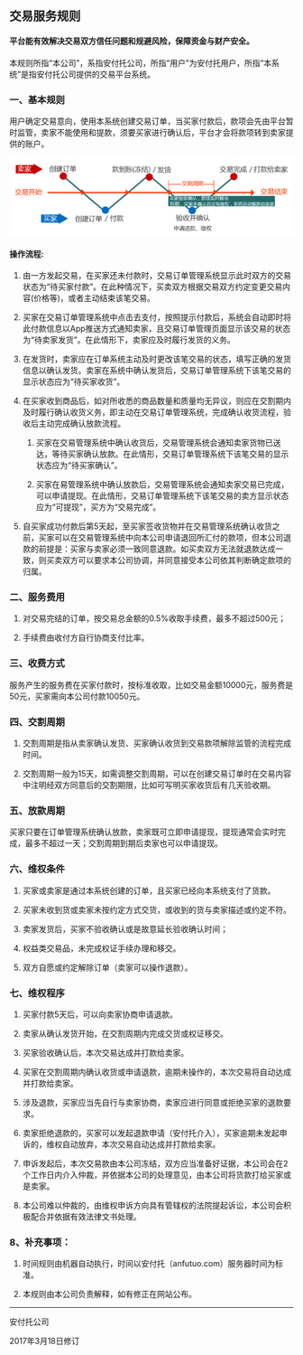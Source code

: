 ## 交易服务规则

#### 平台能有效解决交易双方信任问题和规避风险，保障资金与财产安全。

本规则所指“本公司”，系指安付托公司，所指“用户”为安付托用户，所指“本系统”是指安付托公司提供的交易平台系统。

### 一、基本规则

用户确定交易意向，使用本系统创建交易订单，当买家付款后，款项会先由平台暂时监管，卖家不能使用和提款，须要买家进行确认后，平台才会将款项转到卖家提供的账户。

![](/assets/jglct_m.gif)

#### 操作流程:

1. 由一方发起交易，在买家还未付款时，交易订单管理系统显示此时双方的交易状态为“待买家付款”。在此种情况下，买卖双方根据交易双方约定变更交易内容\(价格等\)，或者主动结束该笔交易。

2. 买家在交易订单管理系统中点击去支付，按照提示付款后，系统会自动即时将此付款信息以App推送方式通知卖家，且交易订单管理页面显示该交易的状态为“待卖家发货”。在此情形下，卖家应及时履行发货的义务。

3. 在发货时，卖家应在订单系统主动及时更改该笔交易的状态，填写正确的发货信息以确认发货。卖家在系统中确认发货后，交易订单管理系统下该笔交易的显示状态应为“待买家收货”。

4. 在买家收到商品后，如对所收悉的商品数量和质量均无异议，则应在交割期内及时履行确认收货义务，即主动在交易订单管理系统，完成确认收货流程，验收后主动完成确认放款流程。

   1. 买家在交易管理系统中确认收货后，交易管理系统会通知卖家货物已送达，等待买家确认放款。在此情形，交易订单管理系统下该笔交易的显示状态应为“待买家确认”。

   2. 买家在易管理系统中确认放款后，交易管理系统会通知卖家交易已完成，可以申请提现。在此情形，交易订单管理系统下该笔交易的卖方显示状态应为“可提现”，买方为“交易完成”。

5. 自买家成功付款后第5天起，至买家签收货物并在交易管理系统确认收货之前，买家可以在交易管理系统中向本公司申请退回所汇付的款项，但本公司退款的前提是：买家与卖家必须一致同意退款。如买卖双方无法就退款达成一致，则买卖双方可以要求本公司协调，并同意接受本公司依其判断确定款项的归属。

### 二、服务费用

1. 对交易完结的订单，按交易总金额的0.5%收取手续费，最多不超过500元；

2. 手续费由收付方自行协商支付比率。

### 三、收费方式

服务产生的服务费在买家付款时，按标准收取，比如交易金额10000元，服务费是50元，买家需向本公司付款10050元。

### 四、交割周期

1. 交割周期是指从卖家确认发货、买家确认收货到交易款项解除监管的流程完成时间。

2. 交割周期一般为15天，如需调整交割周期，可以在创建交易订单时在交易内容中注明经双方同意后的交割期限，比如可写明买家收货后有几天验收期。

### 五、放款周期

买家只要在订单管理系统确认放款，卖家既可立即申请提现，提现通常会实时完成，最多不超过一天；交割周期到期后卖家也可以申请提现。

### 六、维权条件

1. 买家或卖家是通过本系统创建的订单，且买家已经向本系统支付了货款。

2. 买家未收到货或卖家未按约定方式交货，或收到的货与卖家描述或约定不符。

3. 卖家发货后，买家不验收确认或是故意延长验收确认时间；

4. 权益类交易品，未完成权证手续办理和移交。

5. 双方自愿或约定解除订单（卖家可以操作退款）。

### 七、维权程序

1. 买家付款5天后，可以向卖家协商申请退款。

2. 卖家从确认发货开始，在交割周期内完成交货或权证移交。

3. 买家验收确认后，本次交易达成并打款给卖家。

4. 买家在交割周期内确认收货或申请退款，逾期未操作的，本次交易将自动达成并打款给卖家。

5. 涉及退款，买家应当先自行与卖家协商，卖家应进行同意或拒绝买家的退款要求。

6. 卖家拒绝退款的，买家可以发起退款申请（安付托介入），买家逾期未发起申诉的，维权自动放弃，本次交易自动达成并打款给卖家。

7. 申诉发起后，本次交易款由本公司冻结，双方应当准备好证据，本公司会在2个工作日内介入仲裁，并依据本公司的处理意见，由本公司将货款打给买家或是卖家。

8. 本公司难以仲裁的，由维权申诉方向具有管辖权的法院提起诉讼，本公司会积极配合并依据有效法律文书处理。

### 8、补充事项：

1. 时间规则由机器自动执行，时间以安付托（anfutuo.com）服务器时间为标准。

2. 本规则由本公司负责解释，如有修正在网站公布。

---

安付托公司

2017年3月18日修订

